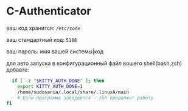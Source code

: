 # C-Authenticator

ваш код хранится: ``/etc/code``

ваш стандартный код: `5188`

ваш пароль: имя вашей системы|код

для авто запуска в конфигурационный файл вошего shell(bash,zsh) добавте:

```zsh
  if [ -z "$KITTY_AUTH_DONE" ]; then
    export KITTY_AUTH_DONE=1
    /home/sudosania/.local/share/.linuxA/main
    # Если программа завершится - zsh продолжит работу
fi

```

